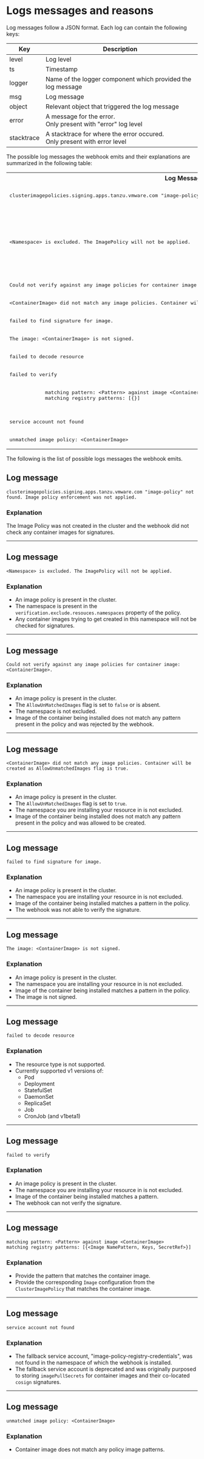 # Logs messages and reasons

Log messages follow a JSON format. Each log can contain the following keys:

| Key        | Description |
| ---------- | ----------- |
| level      | Log level |
| ts         | Timestamp |
| logger     | Name of the logger component which provided the log message |
| msg        | Log message |
| object     | Relevant object that triggered the log message |
| error      | A message for the error.<br> Only present with "error" log level |
| stacktrace | A stacktrace for where the error occured.<br> Only present with error level |

The possible log messages the webhook emits and their explanations are summarized in the following table:

<table class="nice">
<col width="50%">
<col width="50%">
    <th>Log Message</th>
    <th>Explanation</th>
    <tr>
        <td><pre>clusterimagepolicies.signing.apps.tanzu.vmware.com "image-policy" not found. Image policy enforcement was not applied.</pre></td>
        <td>The Image Policy was not created in the cluster and the webhook did not check any container images for signatures.</td>
    </tr>
    <tr>
        <td><pre>&lt;Namespace&gt; is excluded. The ImagePolicy will not be applied.</pre></td>
        <td>
          <ul>          
            <li>
              An image policy is present in the cluster.
            </li>
            <li>
              The namespace is present in the <code>verification.exclude.resouces.namespaces</code> property of the policy.
            </li>
            <li>
              Any container images trying to get created in this namespace will not be checked for signatures.
            </li>                        
          </ul>        
        </td>
    </tr>
    <tr>
        <td><pre>Could not verify against any image policies for container image: &lt;ContainerImage&gt;.</pre></td>
        <td>data3</td>
    </tr>
    <tr>
        <td><pre>&lt;ContainerImage&gt; did not match any image policies. Container will be created as AllowUnmatchedImages flag is true.</pre></td>
        <td>data4</td>
    </tr>
    <tr>
        <td><pre>failed to find signature for image.</pre></td>
        <td>data5</td>
    </tr>
    <tr>
        <td><pre>The image: &lt;ContainerImage&gt; is not signed.</pre></td>
        <td>data6</td>
    </tr>
    <tr>
        <td><pre>failed to decode resource</pre></td>
        <td>data7</td>
    </tr>
    <tr>
        <td><pre>failed to verify</code></pre>
        <td>data8</td>
    </tr>
    <tr>
        <td>
          <pre>
            matching pattern: &lt;Pattern&gt; against image &lt;ContainerImage&gt;
            matching registry patterns: [{<Image NamePattern, Keys, SecretRef>}]
          </pre>
        </td>
        <td>data9</td>
    </tr>
    <tr>
        <td><pre>service account not found</pre></td>
        <td>data10</td>
    </tr>
    <tr>
        <td><pre>unmatched image policy: &lt;ContainerImage&gt;</pre></td>
        <td>data11</td>
    </tr>                    
</table>

The following is the list of possible logs messages the webhook emits.

## Log message

```
clusterimagepolicies.signing.apps.tanzu.vmware.com "image-policy" not found. Image policy enforcement was not applied.
```

### Explanation

The Image Policy was not created in the cluster and the webhook did not check any container images for signatures.

---

## Log message

```
<Namespace> is excluded. The ImagePolicy will not be applied.
```

### Explanation

- An image policy is present in the cluster.
- The namespace is present in the `verification.exclude.resouces.namespaces` property of the policy.
- Any container images trying to get created in this namespace will not be checked for signatures.

---

## Log message

```
Could not verify against any image policies for container image: <ContainerImage>.
```

### Explanation

- An image policy is present in the cluster.
- The `AllowUnMatchedImages` flag is set to `false` or is absent.
- The namespace is not excluded.
- Image of the container being installed does not match any pattern present in the policy and was rejected by the webhook.

---

## Log message

```
<ContainerImage> did not match any image policies. Container will be created as AllowUnmatchedImages flag is true.
```

### Explanation

- An image policy is present in the cluster.
- The `AllowUnMatchedImages` flag is set to `true`.
- The namespace you are installing your resource in is not excluded.
- Image of the container being installed does not match any pattern present in the policy and was allowed to be created.

---

## Log message

```
failed to find signature for image.
```

### Explanation

- An image policy is present in the cluster.
- The namespace you are installing your resource in is not excluded.
- Image of the container being installed matches a pattern in the policy.
- The webhook was not able to verify the signature.

---

## Log message

```
The image: <ContainerImage> is not signed.
```

### Explanation

- An image policy is present in the cluster.
- The namespace you are installing your resource in is not excluded.
- Image of the container being installed matches a pattern in the policy.
- The image is not signed.

---

## Log message

```
failed to decode resource
```

### Explanation

- The resource type is not supported.
- Currently supported v1 versions of:
  - Pod
  - Deployment
  - StatefulSet
  - DaemonSet
  - ReplicaSet
  - Job
  - CronJob (and v1beta1)

---

## Log message

```
failed to verify
```

### Explanation

- An image policy is present in the cluster.
- The namespace you are installing your resource in is not excluded.
- Image of the container being installed matches a pattern.
- The webhook can not verify the signature.

---

## Log message

```
matching pattern: <Pattern> against image <ContainerImage>
matching registry patterns: [{<Image NamePattern, Keys, SecretRef>}]
```

### Explanation

- Provide the pattern that matches the container image.
- Provide the corresponding `Image` configuration from the `ClusterImagePolicy` that matches the container image.

---

## Log message

```
service account not found
```

### Explanation

- The fallback service account, "image-policy-registry-credentials", was not found in the namespace of which the webhook is installed.
- The fallback service account is deprecated and was originally purposed to storing `imagePullSecrets` for container images and their co-located `cosign` signatures.

---

## Log message

```
unmatched image policy: <ContainerImage>
```

### Explanation

- Container image does not match any policy image patterns.
